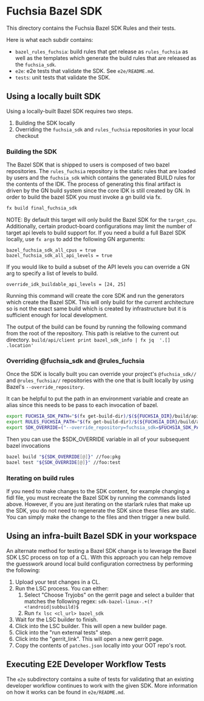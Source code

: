 # Fuchsia Bazel SDK

This directory contains the Fuchsia Bazel SDK Rules and their tests.

Here is what each subdir contains:

- `bazel_rules_fuchsia`: build rules that get release as `rules_fuchsia` as well
   as the templates which generate the build rules that are released as the
   `fuchsia_sdk`.
- `e2e`: e2e tests that validate the SDK. See `e2e/README.md`.
- `tests`: unit tests that validate the SDK.

## Using a locally built SDK

Using a locally-built Bazel SDK requires two steps.

1. Building the SDK locally
1. Overriding the `fuchsia_sdk` and `rules_fuchsia` repositories in your local checkout

### Building the SDK

The Bazel SDK that is shipped to users is composed of two bazel repositories. The
`rules_fuchsia` repository is the static rules that are loaded by users and the
`fuchsia_sdk` which contains the generated BUILD rules for the contents of the
IDK. The process of generating this final artifact is driven by the GN build system since
the core IDK is still created by GN. In order to build the bazel SDK you must
invoke a gn build via fx.

```bash
fx build final_fuchsia_sdk
```

NOTE: By default this target will only build the Bazel SDK for the `target_cpu`.
Additionally, certain product-board configurations may limit the number of
target api levels to build support for.
If you need a build a full Bazel SDK locally, use `fx args` to add the following
GN arguments:

```
bazel_fuchsia_sdk_all_cpus = true
bazel_fuchsia_sdk_all_api_levels = true
```

If you would like to build a subset of the API levels you can override a GN arg
to specify a list of levels to build.

```
override_idk_buildable_api_levels = [24, 25]
```

Running this command will create the core SDK and run the generators which
create the Bazel SDK. This will only build for the current architecture so is
not the exact same build which is created by infrastructure but it is sufficient
enough for local development.

The output of the build can be found by running the following command from the root
of the repository. This path is relative to the current out directory.
`build/api/client print bazel_sdk_info | fx jq  '.[] .location'`

### Overriding @fuchsia_sdk and @rules_fuchsia

Once the SDK is locally built you can override your project's `@fuchsia_sdk//` and
`@rules_fuchsia//`  repositories with the one that is built locally by using Bazel's
`--override_repository`.

It can be helpful to put the path in an environment variable and create an alias
since this needs to be pass to each invocation of bazel.

```bash
export FUCHSIA_SDK_PATH="$(fx get-build-dir)/$(${FUCHSIA_DIR}/build/api/client print bazel_sdk_info | fx jq -r '.[] .location')"
export RULES_FUCHSIA_PATH="$(fx get-build-dir)/$(${FUCHSIA_DIR}/build/api/client print rules_fuchsia_info | fx jq -r '.[] .location')"
export SDK_OVERRIDE=("--override_repository=fuchsia_sdk=$FUCHSIA_SDK_PATH" "--override_repository=rules_fuchsia=$RULES_FUCHSIA_PATH")
```

Then you can use the $SDK_OVERRIDE variable in all of your subsequent bazel
invocations

```bash
bazel build "${SDK_OVERRIDE[@]}" //foo:pkg
bazel test "${SDK_OVERRIDE[@]}" //foo:test
```

### Iterating on build rules

If you need to make changes to the SDK content, for example changing a fidl
file, you must recreate the Bazel SDK by running the commands listed above.
However, if you are just iterating on the starlark rules that make up the SDK,
you do not need to regenerate the SDK since these files are static. You can
simply make the change to the files and then trigger a new build.

## Using an infra-built Bazel SDK in your workspace

An alternate method for testing a Bazel SDK change is to leverage the Bazel SDK
LSC process on top of a CL.
With this approach you can help remove the guesswork around local build
configuration correctness by performing the following:

1. Upload your test changes in a CL.
2. Run the LSC process. You can either:
    1. Select "Choose Tryjobs" on the gerrit page and select a builder that
       matches the following regex: `sdk-bazel-linux-.+(?<!android|subbuild)$`
    2. Run `fx lsc <cl_url> bazel_sdk`
3. Wait for the LSC builder to finish.
4. Click into the LSC builder. This will open a new builder page.
5. Click into the "run external tests" step.
6. Click into the "gerrit_link". This will open a new gerrit page.
7. Copy the contents of `patches.json` locally into your OOT repo's root.

## Executing E2E Developer Workflow Tests

The `e2e` subdirectory contains a suite of tests for validating that an existing
developer workflow continues to work with the given SDK. More information on how
it works can be found in `e2e/README.md`.

